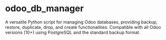 # odoo_db_manager
A versatile Python script for managing Odoo databases, providing backup, restore, duplicate, drop, and create functionalities. Compatible with all Odoo versions (10+) using PostgreSQL and the standard backup format.
